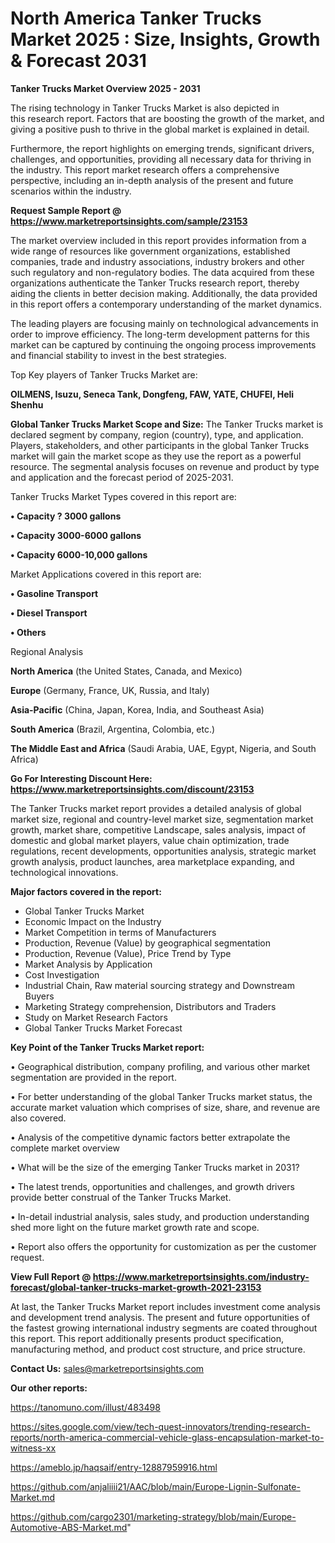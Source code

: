 # North America Tanker Trucks Market 2025 : Size, Insights, Growth & Forecast 2031

<Strong> Tanker Trucks Market Overview 2025 - 2031</strong>

The rising technology in Tanker Trucks Market is also depicted in this research report. Factors that are boosting the growth of the market, and giving a positive push to thrive in the global market is explained in detail.

Furthermore, the report highlights on emerging trends, significant drivers, challenges, and opportunities, providing all necessary data for thriving in the industry. This report market research offers a comprehensive perspective, including an in-depth analysis of the present and future scenarios within the industry.

<strong>Request Sample Report @ <a href=https://www.marketreportsinsights.com/sample/23153>https://www.marketreportsinsights.com/sample/23153</a></strong>

The market overview included in this report provides information from a wide range of resources like government organizations, established companies, trade and industry associations, industry brokers and other such regulatory and non-regulatory bodies. The data acquired from these organizations authenticate the Tanker Trucks research report, thereby aiding the clients in better decision making. Additionally, the data provided in this report offers a contemporary understanding of the market dynamics.

The leading players are focusing mainly on technological advancements in order to improve efficiency. The long-term development patterns for this market can be captured by continuing the ongoing process improvements and financial stability to invest in the best strategies.

Top Key players of Tanker Trucks Market are:

<strong>OILMENS, Isuzu, Seneca Tank, Dongfeng, FAW, YATE, CHUFEI, Heli Shenhu</strong>

<strong><b>Global Tanker Trucks Market Scope and Size:</b></strong>
The Tanker Trucks market is declared segment by company, region (country), type, and application. Players, stakeholders, and other participants in the global Tanker Trucks market will gain the market scope as they use the report as a powerful resource. The segmental analysis focuses on revenue and product by type and application and the forecast period of 2025-2031.

Tanker Trucks Market Types covered in this report are:

<strong>• Capacity ? 3000 gallons

• Capacity 3000-6000 gallons

• Capacity 6000-10,000 gallons</strong>

Market Applications covered in this report are:

<strong>• Gasoline Transport

• Diesel Transport

• Others</strong> 

Regional Analysis

<strong>North America</strong> (the United States, Canada, and Mexico)

<strong>Europe</strong> (Germany, France, UK, Russia, and Italy)

<strong>Asia-Pacific</strong> (China, Japan, Korea, India, and Southeast Asia)

<strong>South America</strong> (Brazil, Argentina, Colombia, etc.)

<strong>The Middle East and Africa</strong> (Saudi Arabia, UAE, Egypt, Nigeria, and South Africa)

<strong>Go For Interesting Discount Here: <a href=https://www.marketreportsinsights.com/discount/23153>https://www.marketreportsinsights.com/discount/23153</a></strong>

The Tanker Trucks market report provides a detailed analysis of global market size, regional and country-level market size, segmentation market growth, market share, competitive Landscape, sales analysis, impact of domestic and global market players, value chain optimization, trade regulations, recent developments, opportunities analysis, strategic market growth analysis, product launches, area marketplace expanding, and technological innovations.

<strong><b>Major factors covered in the report:</b></strong>
<ul>
  <li>Global Tanker Trucks Market </li>
  <li>Economic Impact on the Industry</li>
  <li>Market Competition in terms of Manufacturers</li>
  <li>Production, Revenue (Value) by geographical segmentation</li>
  <li>Production, Revenue (Value), Price Trend by Type</li>
  <li>Market Analysis by Application</li>
  <li>Cost Investigation</li>
  <li>Industrial Chain, Raw material sourcing strategy and Downstream Buyers</li>
  <li>Marketing Strategy comprehension, Distributors and Traders</li>
  <li>Study on Market Research Factors</li>
  <li>Global Tanker Trucks Market Forecast</li>
</ul>

<strong><b>Key Point of the Tanker Trucks Market report:</b></strong>

• Geographical distribution, company profiling, and various other market segmentation are provided in the report.

• For better understanding of the global Tanker Trucks market status, the accurate market valuation which comprises of size, share, and revenue are also covered.

• Analysis of the competitive dynamic factors better extrapolate the complete market overview

• What will be the size of the emerging Tanker Trucks market in 2031?

• The latest trends, opportunities and challenges, and growth drivers provide better construal of the Tanker Trucks Market.

• In-detail industrial analysis, sales study, and production understanding shed more light on the future market growth rate and scope.

• Report also offers the opportunity for customization as per the customer request.

<strong><b>View Full Report @ <a href=https://www.marketreportsinsights.com/industry-forecast/global-tanker-trucks-market-growth-2021-23153>https://www.marketreportsinsights.com/industry-forecast/global-tanker-trucks-market-growth-2021-23153</a></b></strong>


At last, the Tanker Trucks Market report includes investment come analysis and development trend analysis. The present and future opportunities of the fastest growing international industry segments are coated throughout this report. This report additionally presents product specification, manufacturing method, and product cost structure, and price structure.

<strong>Contact Us:</strong>
sales@marketreportsinsights.com

<strong>Our other reports:</strong>

<a href=https://tanomuno.com/illust/483498>https://tanomuno.com/illust/483498</a>

<a href=https://sites.google.com/view/tech-quest-innovators/trending-research-reports/north-america-commercial-vehicle-glass-encapsulation-market-to-witness-xx>https://sites.google.com/view/tech-quest-innovators/trending-research-reports/north-america-commercial-vehicle-glass-encapsulation-market-to-witness-xx</a>

<a href=https://ameblo.jp/haqsaif/entry-12887959916.html>https://ameblo.jp/haqsaif/entry-12887959916.html</a>

<a href=https://github.com/anjaliiii21/AAC/blob/main/Europe-Lignin-Sulfonate-Market.md>https://github.com/anjaliiii21/AAC/blob/main/Europe-Lignin-Sulfonate-Market.md</a>

<a href=https://github.com/cargo2301/marketing-strategy/blob/main/Europe-Automotive-ABS-Market.md>https://github.com/cargo2301/marketing-strategy/blob/main/Europe-Automotive-ABS-Market.md</a>"

